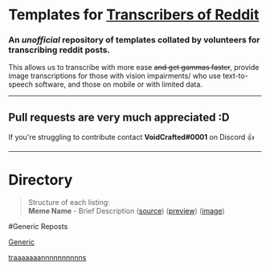 # Templates for [Transcribers of Reddit](https://reddit.com/r/transcribersofreddit)

### An ***unofficial*** repository of templates collated by volunteers for transcribing reddit posts. 

This allows us to transcribe with more ease ~~and get gammas faster~~, provide image transcriptions for those with vision impairments/ who use text-to-speech software, and those on mobile or with limited data.

---

## Pull requests are very much appreciated :D
If you're struggling to contribute contact **VoidCrafted#0001** on Discord :+1:

---

# Directory

> Structure of each listing:  
> **Meme Name** - Brief Description ([source](/))
 ([preview](/))
 ([image](/))

#Generic Reposts

[Generic](generic/README.md)

[traaaaaaannnnnnnnnns](traa/README.md)